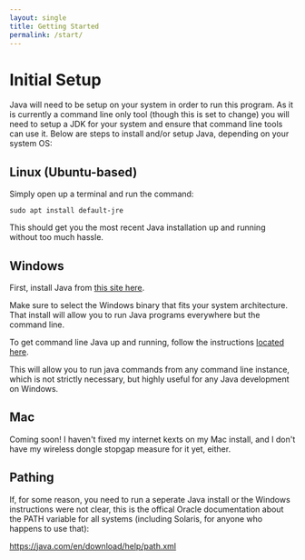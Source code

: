 ```yaml
---
layout: single
title: Getting Started
permalink: /start/
---
```


# Initial Setup

Java will need to be setup on your system in order to run this program. As it is currently a command line only tool (though this is set to change) you will need to setup a JDK for your system and ensure that command line tools can use it. Below are steps to install and/or setup Java, depending on your system OS:

## Linux (Ubuntu-based)

Simply open up a terminal and run the command:

`sudo apt install default-jre`

This should get you the most recent Java installation up and running without too much hassle. 

## Windows

First, install Java from [this site here](https://java.com/en/download/manual.jsp).

Make sure to select the Windows binary that fits your system architecture. That install will allow you to run Java programs everywhere but the command line.

To get command line Java up and running, follow the instructions [located here](https://javatutorial.net/set-java-home-windows-10).

This will allow you to run java commands from any command line instance, which is not strictly necessary, but highly useful for any Java development on Windows.

## Mac

Coming soon! I haven't fixed my internet kexts on my Mac install, and I don't have my wireless dongle stopgap measure for it yet, either.

## Pathing

If, for some reason, you need to run a seperate Java install or the Windows instructions were not clear, this is the offical Oracle documentation about the PATH variable for all systems (including Solaris, for anyone who happens to use that):

<https://java.com/en/download/help/path.xml>
